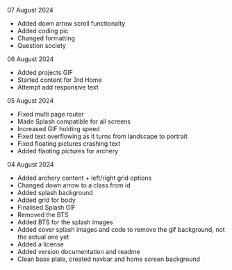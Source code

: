 07 August 2024
- Added down arrow scroll functionalty
- Added coding pic
- Changed formatting
- Question society

06 August 2024
- Added projects GIF
- Started content for 3rd Home
- Attempt add responsive text

05 August 2024
- Fixed multi page router
- Made Splash compatible for all screens
- Increased GIF holding speed
- Fixed text overflowing as it turns from landscape to portrait
- Fixed floating pictures crashing text
- Added flaoting pictures for archery

04 August 2024
- Added archery content + left/right grid options
- Changed down arrow to a class from id
- Added splash background
- Added grid for body
- Finalised Splash GIF
- Removed the BTS
- Added BTS for the splash images
- Added cover splash images and code to remove the gif background, not the actual one yet
- Added a license
- Added version documentation and readme
- Clean base plate, created navbar and home screen background